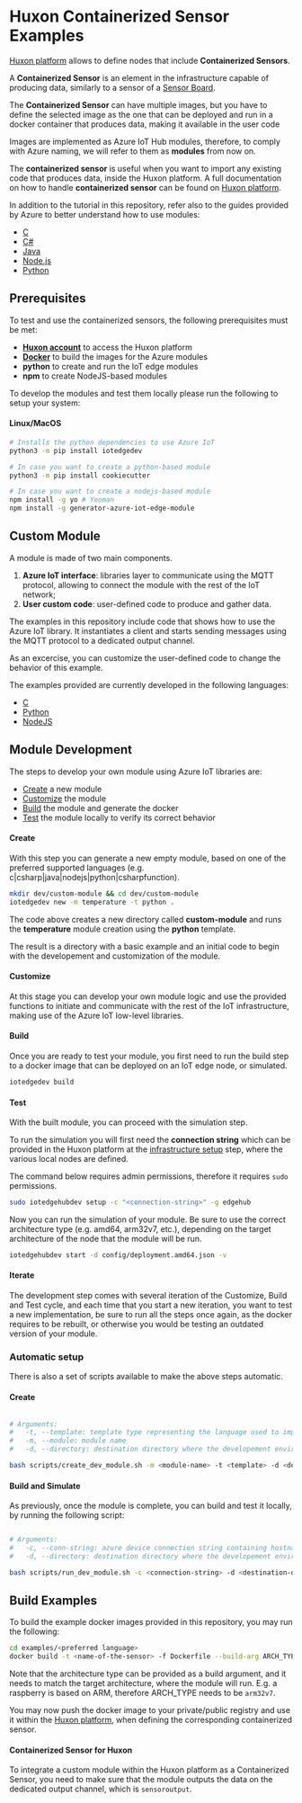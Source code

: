 # Huxon Containerized Sensor Examples

[Huxon platform](https://huxon.huxelerate.it/docs/index.html) allows to define nodes that include **Containerized Sensors**.

A **Containerized Sensor** is an element in the infrastructure capable of producing data, similarly to a sensor of a [Sensor Board](https://huxon.huxelerate.it/docs/infrastructure_setup.html#sensor-boards-setup).

The **Containerized Sensor** can have multiple images, but you have to define the selected image as the one that can be deployed and run in a docker container that produces data, making it available in the user code

Images are implemented as Azure IoT Hub modules, therefore, to comply with Azure naming, we will refer to them as **modules** from now on.

The **containerized sensor** is useful when you want to import any existing code that produces data, inside the Huxon platform. A full documentation on how to handle **containerized sensor** can be found on [Huxon platform](https://huxon.huxelerate.it/docs/infrastructure_setup.html#containerized-sensor).

In addition to the tutorial in this repository, refer also to the guides provided by Azure to better understand how to use modules: 

- [C](https://learn.microsoft.com/en-us/azure/iot-edge/tutorial-c-module?view=iotedge-2020-11>)
- [C#](https://learn.microsoft.com/en-us/azure/iot-edge/tutorial-csharp-module?view=iotedge-2020-11)
- [Java](https://learn.microsoft.com/en-us/azure/iot-edge/tutorial-java-module?view=iotedge-2020-11)
- [Node.js](https://learn.microsoft.com/en-us/azure/iot-edge/tutorial-node-module?view=iotedge-2020-11)
- [Python](https://learn.microsoft.com/en-us/azure/iot-edge/tutorial-python-module?view=iotedge-2020-11)

## Prerequisites

To test and use the containerized sensors, the following prerequisites must be met:

- **[Huxon account](https://huxon.huxelerate.it/)** to access the Huxon platform
- **[Docker](https://docs.docker.com/get-docker/)** to build the images for the Azure modules
- **python** to create and run the IoT edge modules
- **npm** to create NodeJS-based modules

To develop the modules and test them locally please run the following to setup your system:

#### Linux/MacOS

```bash
# Installs the python dependencies to use Azure IoT
python3 -m pip install iotedgedev

# In case you want to create a python-based module
python3 -m pip install cookiecutter

# In case you want to create a nodejs-based module
npm install -g yo # Yeoman
npm install -g generator-azure-iot-edge-module
```

## Custom Module

A module is made of two main components.

1. **Azure IoT interface**: libraries layer to communicate using the MQTT protocol, allowing to connect the module with the rest of the IoT network;
2. **User custom code**: user-defined code to produce and gather data.

The examples in this repository include code that shows how to use the Azure IoT library. It instantiates a client and starts sending messages using the MQTT protocol to a dedicated output channel.

As an excercise, you can customize the user-defined code to change the behavior of this example.

The examples provided are currently developed in the following languages:

- [C](examples/c)
- [Python](examples/python)
- [NodeJS](examples/nodejs)

## Module Development

The steps to develop your own module using Azure IoT libraries are:

- [Create](#create) a new module
- [Customize](#customize) the module
- [Build](#build) the module and generate the docker
- [Test](#test) the module locally to verify its correct behavior

#### Create

With this step you can generate a new empty module, based on one of the preferred supported languages (e.g. c|csharp|java|nodejs|python|csharpfunction).

```bash
mkdir dev/custom-module && cd dev/custom-module
iotedgedev new -m temperature -t python .
```

The code above creates a new directory called **custom-module** and runs the **temperature** module creation using the **python** template.

The result is a directory with a basic example and an initial code to begin with the developement and customization of the module.

#### Customize

At this stage you can develop your own module logic and use the provided functions to initiate and communicate with the rest of the IoT infrastructure, making use of the Azure IoT low-level libraries.

#### Build

Once you are ready to test your module, you first need to run the build step to a docker image that can be deployed on an IoT edge node, or simulated.

```bash
iotedgedev build
```
#### Test

With the built module, you can proceed with the simulation step.

To run the simulation you will first need the **connection string** which can be provided in the Huxon platform at the [infrastructure setup](https://huxon.huxelerate.it/docs/infrastructure_setup.html) step, where the various local nodes are defined.

The command below requires admin permissions, therefore it requires ``sudo`` permissions.

```bash
sudo iotedgehubdev setup -c "<connection-string>" -g edgehub
```

Now you can run the simulation of your module. Be sure to use the correct architecture type (e.g. amd64, arm32v7, etc.), depending on the target architecture of the node that the module will be run.

```bash
iotedgehubdev start -d config/deployment.amd64.json -v
```

#### Iterate

The development step comes with several iteration of the Customize, Build and Test cycle, and each time that you start a new iteration, you want to test a new implementation, be sure to run all the steps once again, as the docker requires to be rebuilt, or otherwise you would be testing an outdated version of your module.

### Automatic setup

There is also a set of scripts available to make the above steps automatic.

#### Create

```bash

# Arguments:
#   -t, --template: template type representing the language used to implement the module (c, csharp, java, nodejs, python, csharpfunction)
#   -m, --module: module name
#   -d, --directory: destination directory where the developement environment will be generated

bash scripts/create_dev_module.sh -m <module-name> -t <template> -d <destination-dir>
```

#### Build and Simulate 

As previously, once the module is complete, you can build and test it locally, by running the following script:

```bash

# Arguments:
#   -c, --conn-string: azure device connection string containing hostname, device ID and share access key
#   -d, --directory: destination directory where the developement environment will be generated

bash scripts/run_dev_module.sh -c <connection-string> -d <destination-dir>
```

## Build Examples

To build the example docker images provided in this repository, you may run the following:

```bash
cd examples/<preferred language>
docker build -t <name-of-the-sensor> -f Dockerfile --build-arg ARCH_TYPE=<architecture-type> . 
```

Note that the architecture type can be provided as a build argument, and it needs to match the target architecture, where the module will run. E.g. a raspberry is based on ARM, therefore ARCH_TYPE needs to be `arm32v7`.

You may now push the docker image to your private/public registry and use it within the [Huxon platform](https://huxon.huxelerate.it/), when defining the corresponding containerized sensor.

#### Containerized Sensor for Huxon

To integrate a custom module within the Huxon platform as a Containerized Sensor, you need to make sure that the module outputs the data on the dedicated output channel, which is `sensoroutput`.